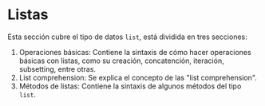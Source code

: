 # Listas

Esta sección cubre el tipo de datos `list`, está dividida en tres secciones:
1. Operaciones básicas: Contiene la sintaxis de cómo hacer operaciones básicas con listas, como su creación, concatención, iteración, subsetting, entre otras.
2. List comprehension: Se explica el concepto de las "list comprehension".
3. Métodos de listas: Contiene la sintaxis de algunos métodos del tipo `list`.

